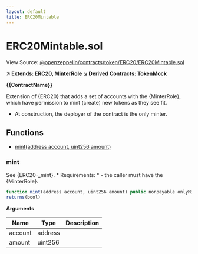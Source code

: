 ```yaml
---
layout: default
title: ERC20Mintable
---
```


# ERC20Mintable.sol

View Source: [@openzeppelin/contracts/token/ERC20/ERC20Mintable.sol](../@openzeppelin/contracts/token/ERC20/ERC20Mintable.sol)

**↗ Extends: [ERC20](ERC20.md), [MinterRole](MinterRole.md)**
**↘ Derived Contracts: [TokenMock](TokenMock.md)**

**{{ContractName}}**

Extension of {ERC20} that adds a set of accounts with the {MinterRole},
which have permission to mint (create) new tokens as they see fit.
 * At construction, the deployer of the contract is the only minter.

## Functions

- [mint(address account, uint256 amount)](#mint)

### mint

See {ERC20-_mint}.
     * Requirements:
     * - the caller must have the {MinterRole}.

```js
function mint(address account, uint256 amount) public nonpayable onlyMinter 
returns(bool)
```

**Arguments**

| Name        | Type           | Description  |
| ------------- |------------- | -----|
| account | address |  | 
| amount | uint256 |  | 

